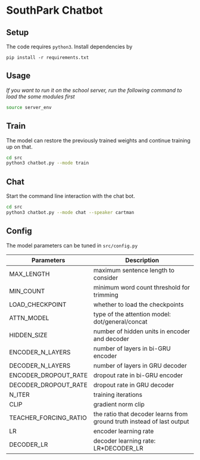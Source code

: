 # SouthPark Chatbot

## Setup

The code requires `python3`. Install dependencies by

```
pip install -r requirements.txt
```

## Usage

*If you want to run it on the school server, run the following command to load the some modules first*

```bash
source server_env
```

## Train

The model can restore the previously trained weights and continue training up on that. 

```bash
cd src
python3 chatbot.py --mode train
```

## Chat

Start the command line interaction with the chat bot.

```bash
cd src
python3 chatbot.py --mode chat --speaker cartman
```

## Config

The model parameters can be tuned in `src/config.py`

Parameters | Description
-----|------
MAX_LENGTH | maximum sentence length to consider
MIN_COUNT | minimum word count threshold for trimming
LOAD_CHECKPOINT | whether to load the checkpoints
ATTN_MODEL | type of the attention model: dot/general/concat
HIDDEN_SIZE | number of hidden units in encoder and decoder
ENCODER_N_LAYERS | number of layers in bi-GRU encoder
DECODER_N_LAYERS | number of layers in GRU decoder
ENCODER_DROPOUT_RATE | dropout rate in bi-GRU encoder
DECODER_DROPOUT_RATE | dropout rate in GRU decoder
N_ITER | training iterations
CLIP | gradient norm clip
TEACHER_FORCING_RATIO | the ratio that decoder learns from ground truth instead of last output
LR | encoder learning rate
DECODER_LR | decoder learning rate: LR*DECODER_LR
